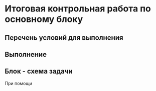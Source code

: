 # Итоговая контрольная работа по основному блоку

## Перечень условий для выполнения

## Выполнение

## Блок - схема задачи

При помощи
